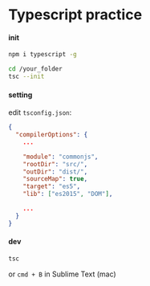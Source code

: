 # Typescript practice

#### init

```bash
npm i typescript -g

cd /your_folder
tsc --init
```

#### setting

edit `tsconfig.json`:

```json
{
  "compilerOptions": {
    ...

    "module": "commonjs",
    "rootDir": "src/",
    "outDir": "dist/",
    "sourceMap": true,
    "target": "es5",
    "lib": ["es2015", "DOM"],

    ...
  }
}
```

#### dev

```bash
tsc
```

or `cmd + B` in Sublime Text (mac)
